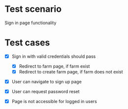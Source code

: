 # Test scenario

Sign in page functionality

# Test cases

- [x] Sign in with valid credentials should pass
  - [x] Redirect to farm page, if farm exist
  - [x] Redirect to create farm page, if farm does not exist
- [x] User can navigate to sign up page
- [x] User can request password reset
- [x] Page is not accessible for logged in users

